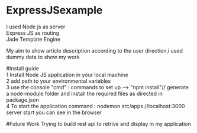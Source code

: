# ExpressJSexample
I used Node js as server</br>
     Express JS as routing  </br>
     Jade Template Engine  </br>
       
My aim to show article description according to the user direction,i used dummy data to show my work</br>

#Install guide</br>
1 Install Node JS application in your local machine</br>
2 add path to your environmental variables</br>
3 use the console "cmd" : commands to set up --> "npm install"// generate a node-module folder and install the required files as 
 directed in package.json  </br>
4 To start the application command : nodemon src/apps //localhost:3000 server start you can see in the browser  </br>

#Future Work
Trying to build rest api to retrive and display in my application  

